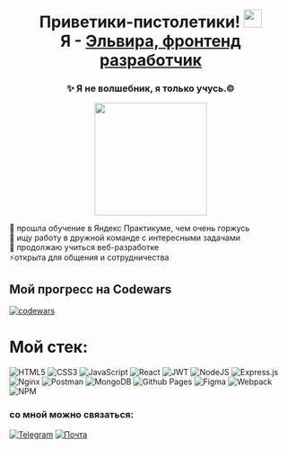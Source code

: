 <h1 align="center">Приветики-пистолетики! <img src="https://github.com/blackcater/blackcater/raw/main/images/Hi.gif" height="32"/><br /> Я - <a href="[(https://fox-alice.github.io/portfolio-frontend/)]" target="_blank">Эльвира, фронтенд разработчик</a> 
</h1>
<h3 align="center">✨ Я не волшебник, я только учусь.© </h3>
<p align="center">
<img src="https://github.com/Fox-Alice/Fox-Alice/assets/101255615/0cd0a746-385a-4fd0-bbc4-26df820ad2d1" height="200">
</p>

🔭 прошла обучение в Яндекс Практикуме, чем очень горжусь<br />
👯 ищу работу в дружной команде с интересными задачами<br />
🌱 продолжаю учиться веб-разработке<br />
⚡открыта для общения и сотрудничества<br />

<h2> Мой прогресс на Codewars</h2>

[![codewars](https://www.codewars.com/users/FoxAlice/badges/small)](https://www.codewars.com/users/FoxAlice)
<h1 >Мой стек:</h1>


![HTML5](https://img.shields.io/badge/html5-%23E34F26.svg?style=for-the-badge&logo=html5&logoColor=white)
![CSS3](https://img.shields.io/badge/css3-%231572B6.svg?style=for-the-badge&logo=css3&logoColor=white)
![JavaScript](https://img.shields.io/badge/javascript-%23323330.svg?style=for-the-badge&logo=javascript&logoColor=%23F7DF1E)
![React](https://img.shields.io/badge/react-%2320232a.svg?style=for-the-badge&logo=react&logoColor=%2361DAFB)
![JWT](https://img.shields.io/badge/JWT-black?style=for-the-badge&logo=JSON%20web%20tokens)
![NodeJS](https://img.shields.io/badge/node.js-6DA55F?style=for-the-badge&logo=node.js&logoColor=white)
![Express.js](https://img.shields.io/badge/express.js-%23404d59.svg?style=for-the-badge&logo=express&logoColor=%2361DAFB)
![Nginx](https://img.shields.io/badge/nginx-%23009639.svg?style=for-the-badge&logo=nginx&logoColor=white)
![Postman](https://img.shields.io/badge/Postman-FF6C37?style=for-the-badge&logo=postman&logoColor=white)
![MongoDB](https://img.shields.io/badge/MongoDB-%234ea94b.svg?style=for-the-badge&logo=mongodb&logoColor=white)
![Github Pages](https://img.shields.io/badge/github%20pages-121013?style=for-the-badge&logo=github&logoColor=white)
![Figma](https://img.shields.io/badge/figma-%23F24E1E.svg?style=for-the-badge&logo=figma&logoColor=white)
![Webpack](https://img.shields.io/badge/webpack-%238DD6F9.svg?style=for-the-badge&logo=webpack&logoColor=black)
![NPM](https://img.shields.io/badge/NPM-%23CB3837.svg?style=for-the-badge&logo=npm&logoColor=white)

<h3 >со мной можно связаться:</h3>

[![Telegram](https://img.shields.io/badge/Telegram-2CA5E0?style=for-the-badge&logo=telegram&logoColor=white)](https://t.me/FoxAliceDeveloper)
[![Почта](https://img.shields.io/badge/elviratr%40-yandex.ru-blue?style=for-the-badge&logo=appveyor)](mailto:elviratr@yandex.ru)


